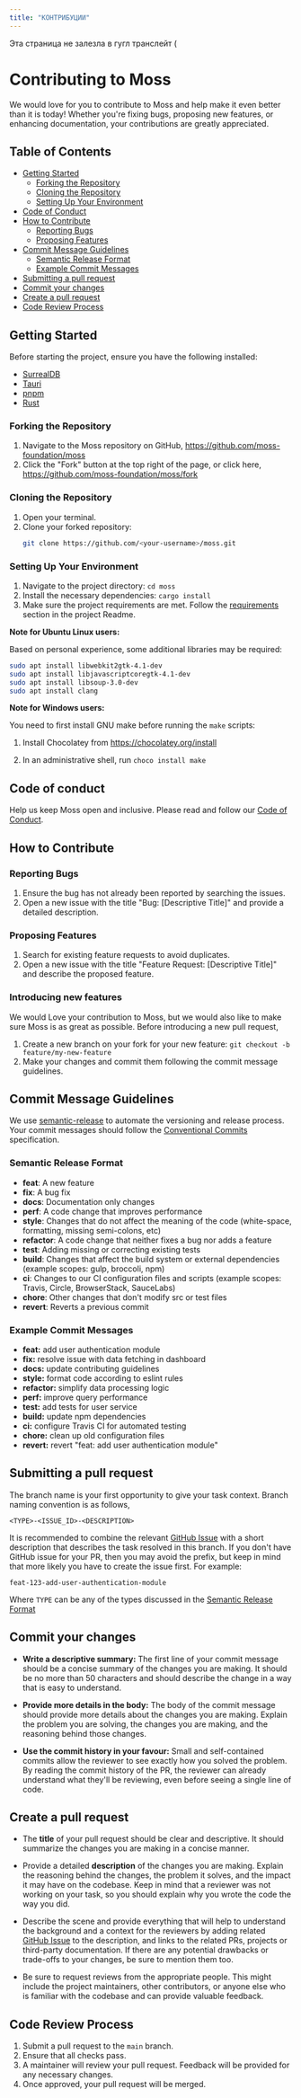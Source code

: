 ```yaml
---
title: "КОНТРИБУЦИИ"
---
```


Эта страница не залезла в гугл транслейт (

# Contributing to Moss

We would love for you to contribute to Moss and help make it even better than it is today! Whether you're fixing bugs,
proposing new features, or enhancing documentation, your contributions are greatly appreciated.

## Table of Contents

-   [Getting Started](#getting-started)
    -   [Forking the Repository](#forking-the-repository)
    -   [Cloning the Repository](#cloning-the-repository)
    -   [Setting Up Your Environment](#setting-up-your-environment)
-   [Code of Conduct](#code-of-conduct)
-   [How to Contribute](#how-to-contribute)
    -   [Reporting Bugs](#reporting-bugs)
    -   [Proposing Features](#proposing-features)
-   [Commit Message Guidelines](#commit-message-guidelines)
    -   [Semantic Release Format](#semantic-release-format)
    -   [Example Commit Messages](#example-commit-messages)
-   [Submitting a pull request](#submitting-a-pull-request)
-   [Commit your changes](#commit-your-changes)
-   [Create a pull request](#create-a-pull-request)
-   [Code Review Process](#code-review-process)

## Getting Started

Before starting the project, ensure you have the following installed:

-   [SurrealDB](https://surrealdb.com/)
-   [Tauri](https://tauri.app/)
-   [pnpm](https://pnpm.io/)
-   [Rust](https://www.rust-lang.org/)

### Forking the Repository

1. Navigate to the Moss repository on GitHub, <https://github.com/moss-foundation/moss>
2. Click the "Fork" button at the top right of the page, or click here, <https://github.com/moss-foundation/moss/fork>

### Cloning the Repository

1. Open your terminal.
2. Clone your forked repository:
    ```bash
    git clone https://github.com/<your-username>/moss.git
    ```

### Setting Up Your Environment

1. Navigate to the project directory: `cd moss`
2. Install the necessary dependencies: `cargo install`
3. Make sure the project requirements are met. Follow the [requirements](README.md#requirements) section in the project
   Readme.

**Note for Ubuntu Linux users:**

Based on personal experience, some additional libraries may be required:

```sh
sudo apt install libwebkit2gtk-4.1-dev
sudo apt install libjavascriptcoregtk-4.1-dev
sudo apt install libsoup-3.0-dev
sudo apt install clang
```

**Note for Windows users:**

You need to first install GNU make before running the `make` scripts:

1. Install Chocolatey from https://chocolatey.org/install

2. In an administrative shell, run `choco install make`

<!-- ## Nix usage (not ready to be used!)

Before starting the project, ensure you have [NIX](https://nixos.org/download/) installed and enable
the [flakes](https://nixos.wiki/wiki/Flakes) experimental feature.

To do this, add the following line to your Nix configuration file:

- For user-specific settings, edit `~/.config/nix/nix.conf`:

- For system-wide settings, edit `/etc/nix/nix.conf`:

```
experimental-features = nix-command flakes
```

### Installing Dependencies

To install the necessary dependencies for the project, run the following command:

```bash
nix develop
```

This command will set up a development environment with all the required tools and libraries specified in the
`flake.nix` file.

**Note**: You will need to run `nix develop` in every new terminal session before starting development to make the tools
available in that shell. This is because the environment is only active within the current shell session and does not
persist across multiple terminal sessions. -->

## Code of conduct

Help us keep Moss open and inclusive. Please read and follow our [Code of Conduct](/CODE_OF_CONDUCT.md).

## How to Contribute

### Reporting Bugs

1. Ensure the bug has not already been reported by searching the issues.
2. Open a new issue with the title "Bug: [Descriptive Title]" and provide a detailed description.

### Proposing Features

1. Search for existing feature requests to avoid duplicates.
2. Open a new issue with the title "Feature Request: [Descriptive Title]" and describe the proposed feature.

### Introducing new features

We would Love your contribution to Moss, but we would also like to make sure Moss is as great as possible. Before
introducing a new pull request,

1. Create a new branch on your fork for your new feature: `git checkout -b feature/my-new-feature`
2. Make your changes and commit them following the commit message guidelines.

## Commit Message Guidelines

We use [semantic-release](https://github.com/semantic-release/semantic-release) to automate the versioning and release
process. Your commit messages should follow
the [Conventional Commits](https://semantic-release.gitbook.io/semantic-release) specification.

### Semantic Release Format

-   **feat**: A new feature
-   **fix**: A bug fix
-   **docs**: Documentation only changes
-   **perf**: A code change that improves performance
-   **style**: Changes that do not affect the meaning of the code (white-space, formatting, missing semi-colons, etc)
-   **refactor**: A code change that neither fixes a bug nor adds a feature
-   **test**: Adding missing or correcting existing tests
-   **build**: Changes that affect the build system or external dependencies (example scopes: gulp, broccoli, npm)
-   **ci**: Changes to our CI configuration files and scripts (example scopes: Travis, Circle, BrowserStack, SauceLabs)
-   **chore**: Other changes that don't modify src or test files
-   **revert**: Reverts a previous commit

### Example Commit Messages

-   **feat:** add user authentication module
-   **fix:** resolve issue with data fetching in dashboard
-   **docs:** update contributing guidelines
-   **style:** format code according to eslint rules
-   **refactor:** simplify data processing logic
-   **perf:** improve query performance
-   **test:** add tests for user service
-   **build:** update npm dependencies
-   **ci:** configure Travis CI for automated testing
-   **chore:** clean up old configuration files
-   **revert:** revert "feat: add user authentication module"

## Submitting a pull request

The branch name is your first opportunity to give your task context. Branch naming convention is as follows,

`<TYPE>-<ISSUE_ID>-<DESCRIPTION>`

It is recommended to combine the relevant [GitHub Issue](https://github.com/moss-foundation/moss/issues) with a short
description that describes the task resolved in this branch. If you don't have GitHub issue for your PR, then you may
avoid the prefix, but keep in mind that more likely you have to create the issue first. For example:

```
feat-123-add-user-authentication-module
```

Where `TYPE` can be any of the types discussed in the [Semantic Release Format](#semantic-release-format)

## Commit your changes

-   **Write a descriptive summary:** The first line of your commit message should be a concise summary of the changes you
    are making. It should be no more than 50 characters and should describe the change in a way that is easy to
    understand.

-   **Provide more details in the body:** The body of the commit message should provide more details about the changes you
    are making. Explain the problem you are solving, the changes you are making, and the reasoning behind those changes.

-   **Use the commit history in your favour:** Small and self-contained commits allow the reviewer to see exactly how you
    solved the problem. By reading the commit history of the PR, the reviewer can already understand what they'll be
    reviewing, even before seeing a single line of code.

## Create a pull request

-   The **title** of your pull request should be clear and descriptive. It should summarize the changes you are making in
    a concise manner.

-   Provide a detailed **description** of the changes you are making. Explain the reasoning behind the changes, the
    problem it solves, and the impact it may have on the codebase. Keep in mind that a reviewer was not working on your
    task, so you should explain why you wrote the code the way you did.

-   Describe the scene and provide everything that will help to understand the background and a context for the reviewers
    by adding related [GitHub Issue](https://github.com/moss-foundation/moss/issues) to the description, and links to the
    related PRs, projects or third-party documentation. If there are any potential drawbacks or trade-offs to your
    changes, be sure to mention them too.

-   Be sure to request reviews from the appropriate people. This might include the project maintainers, other
    contributors, or anyone else who is familiar with the codebase and can provide valuable feedback.

## Code Review Process

1. Submit a pull request to the `main` branch.
2. Ensure that all checks pass.
3. A maintainer will review your pull request. Feedback will be provided for any necessary changes.
4. Once approved, your pull request will be merged.
